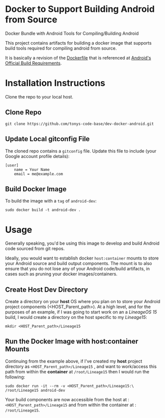 # Docker to Support Building Android from Source

Docker Bundle with Android Tools for Compiling/Building Android

This project contains artifacts for building a docker image that supports build tools required for compiling android from source.

It is basically a revision of the [Dockerfile](https://android.googlesource.com/platform/build/+/master/tools/docker/Dockerfile) that is referenced at [Android's Official Build Requirements](https://source.android.com/setup/build/requirements#software-requirements).

# Installation Instructions

Clone the repo to your local host.

## Clone Repo

```
git clone https://github.com/tonys-code-base/dev-docker-android.git
```

## Update Local gitconfig File

The cloned repo contains a `gitconfig` file.  Update this file to include (your Google account profile details):

```
[user]
    name = Your Name
    email = me@example.com
```

## Build Docker Image

To build the image with a `tag` of `android-dev`:

```
sudo docker build -t android-dev .
```

# Usage

Generally speaking, you'd be using this image to develop and build Android code sourced from git repos.  

Ideally, you would want to establish docker `host:container` mounts to store your Android source and build output components. The mount is to also ensure that you do not lose any of your Android code/build artifacts, in cases such as pruning your docker images/containers.

## Create Host Dev Directory

Create a directory on your **host** OS where you plan on to store your Android project components (<HOST_Parent_path>).  At a high level, and for the purposes of an example, if I was going to start work on an a *LineageOS 15* build, I would create a directory on the host specific to my *Lineage15*:

```
mkdir <HOST_Parent_path>/Lineage15
```

## Run the Docker Image with host:container Mounts

Continuing from the example above, if I've created my **host** project directory as `<HOST_Parent_path>/Lineage15` , and want to work/access this path from within the **container** at `/root/Lineage15` then I would run the following:

```
sudo docker run -it --rm -v <HOST_Parent_path>/Lineage15:\ 
/root/Lineage15 android-dev
```

Your build components are now accessible from the host at : `<HOST_Parent_path>/Lineage15` and from within the container at : `/root/Lineage15`.
